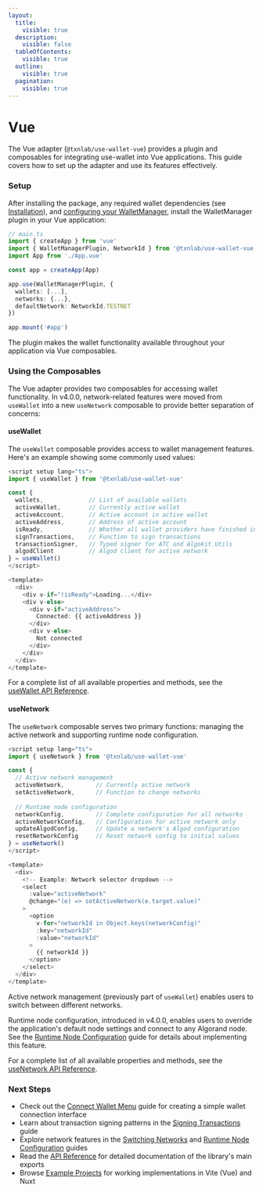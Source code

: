 ```yaml
---
layout:
  title:
    visible: true
  description:
    visible: false
  tableOfContents:
    visible: true
  outline:
    visible: true
  pagination:
    visible: true
---
```


# Vue

The Vue adapter (`@txnlab/use-wallet-vue`) provides a plugin and composables for integrating use-wallet into Vue applications. This guide covers how to set up the adapter and use its features effectively.

### Setup

After installing the package, any required wallet dependencies (see [Installation](../getting-started/installation.md)), and [configuring your WalletManager](../getting-started/configuration.md), install the WalletManager plugin in your Vue application:

```typescript
// main.ts
import { createApp } from 'vue'
import { WalletManagerPlugin, NetworkId } from '@txnlab/use-wallet-vue'
import App from './App.vue'

const app = createApp(App)

app.use(WalletManagerPlugin, {
  wallets: [...],
  networks: {...},
  defaultNetwork: NetworkId.TESTNET
})

app.mount('#app')
```

The plugin makes the wallet functionality available throughout your application via Vue composables.

### Using the Composables

The Vue adapter provides two composables for accessing wallet functionality. In v4.0.0, network-related features were moved from `useWallet` into a new `useNetwork` composable to provide better separation of concerns:

#### useWallet

The `useWallet` composable provides access to wallet management features. Here's an example showing some commonly used values:

```typescript
<script setup lang="ts">
import { useWallet } from '@txnlab/use-wallet-vue'

const { 
  wallets,             // List of available wallets
  activeWallet,        // Currently active wallet
  activeAccount,       // Active account in active wallet
  activeAddress,       // Address of active account
  isReady,             // Whether all wallet providers have finished initialization
  signTransactions,    // Function to sign transactions
  transactionSigner,   // Typed signer for ATC and Algokit Utils
  algodClient          // Algod client for active network
} = useWallet()
</script>

<template>
  <div>
    <div v-if="!isReady">Loading...</div>
    <div v-else>
      <div v-if="activeAddress">
        Connected: {{ activeAddress }}
      </div>
      <div v-else>
        Not connected
      </div>
    </div>
  </div>
</template>
```

For a complete list of all available properties and methods, see the [useWallet API Reference](../api-reference/usewallet.md).

#### useNetwork

The `useNetwork` composable serves two primary functions: managing the active network and supporting runtime node configuration.

```typescript
<script setup lang="ts">
import { useNetwork } from '@txnlab/use-wallet-vue'

const {
  // Active network management
  activeNetwork,         // Currently active network
  setActiveNetwork,      // Function to change networks
  
  // Runtime node configuration
  networkConfig,         // Complete configuration for all networks
  activeNetworkConfig,   // Configuration for active network only
  updateAlgodConfig,     // Update a network's Algod configuration
  resetNetworkConfig     // Reset network config to initial values
} = useNetwork()
</script>

<template>
  <div>
    <!-- Example: Network selector dropdown -->
    <select
      :value="activeNetwork"
      @change="(e) => setActiveNetwork(e.target.value)"
    >
      <option
        v-for="networkId in Object.keys(networkConfig)"
        :key="networkId"
        :value="networkId"
      >
        {{ networkId }}
      </option>
    </select>
  </div>
</template>
```

Active network management (previously part of `useWallet`) enables users to switch between different networks.

Runtime node configuration, introduced in v4.0.0, enables users to override the application's default node settings and connect to any Algorand node. See the [Runtime Node Configuration](../guides/runtime-node-configuration.md) guide for details about implementing this feature.

For a complete list of all available properties and methods, see the [useNetwork API Reference](../api-reference/usenetwork.md).

### Next Steps

* Check out the [Connect Wallet Menu](../guides/connect-wallet-menu.md) guide for creating a simple wallet connection interface
* Learn about transaction signing patterns in the [Signing Transactions](../guides/signing-transactions.md) guide
* Explore network features in the [Switching Networks](../guides/switching-networks.md) and [Runtime Node Configuration](../guides/runtime-node-configuration.md) guides
* Read the [API Reference](broken-reference) for detailed documentation of the library's main exports
* Browse [Example Projects](../resources/example-projects.md) for working implementations in Vite (Vue) and Nuxt

